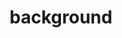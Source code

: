 ---
title: "background"
description: ""
category: css
keywords:
last_test_date: "2019-02-28"
test_url: "/tests/css-background.html"
test_results_url: "https://app.emailonacid.com/app/acidtest/oxaaoE6R3ur4T9fAPzVsQ3G2R7p1c9axDm7LLgC3cKw0F/list"
stats: {
	apple-mail: {
		macos: {
			"12.4": "y"
		},
		ios: {
			"12.1": "y"
		}
	},
	gmail: {
		desktop-webmail: {
			"2019-02": "y"
		},
		ios: {
			"2019-02": "y"
		},
		android: {
			"2019-02": "y"
		},
        mobile-webmail: {
            "2020-02":"y"
        }
	},
    orange: {
        desktop-webmail: {
            "2019-08": "y",
            "2021-03": "a #6"
        },
        ios: {
            "2019-08": "y"
        },
        android: {
            "2019-08": "y"
        }
    },
	outlook: {
		windows: {
			"2007": "a #3",
			"2010": "a #3",
			"2013": "a #3",
			"2016": "a #3",
			"2019": "a #3"
		},
		windows-10-mail: {
			"2019-02": "n"
		},
		macos: {
			"2019-02": "y"
		},
		outlook-com: {
			"2019-02": "y"
		},
		ios: {
			"2019-02": "y"
		},
		android: {
			"2019-02": "y"
		}
	},
	yahoo: {
		desktop-webmail: {
			"2019-02": "a #1 #2 #4"
		},
		ios: {
			"2019-02": "a #1 #2 #4"
		},
		android: {
			"2019-02": "a #1 #2 #4"
		}
	},
	aol: {
		desktop-webmail: {
			"2019-02": "a #1 #2 #4"
		},
		ios: {
			"2019-02": "a #1 #2 #4"
		},
		android: {
			"2019-02": "a #1 #2 #4"
		}
	},
	samsung-email: {
		android: {
			"5.0.10.2": "y",
			"6.0.04.6": "y"
		}
	},
    sfr: {
        desktop-webmail: {
            "2019-08": "y"
        },
        ios: {
            "2019-08": "y"
        },
        android: {
            "2019-08": "y"
        }
    },
	thunderbird: {
		macos: {
			"60.5.0": "y"
		}
	},
    protonmail: {
        desktop-webmail: {
            "2020-03":"y"
        },
        ios: {
            "2020-03":"y"
        },
        android: {
            "2020-03":"y"
        }
    },
    hey: {
        desktop-webmail: {
            "2020-06":"y"
        }
    },
    mail-ru: {
        desktop-webmail: {
            "2020-10":"y #5"
        }
    }
}
notes_by_num: {
    "1": "Partial. Does not support multiple values. The comma between two values is removed.",
    "2": "Partial. Does not support the `/ value` shorthand for `background-size`. But it can be used in the `background-size` property instead.",
    "3": "Partial. Only `background-color` values are supported.",
    "4": "Partial. Images URL must be between quotes.",
    "5": "Partial. Does not support multiple values. The entire property is removed if so.",
    "6": "Partial. Does not support the `/ value` shorthand for `background-size`."
}
---